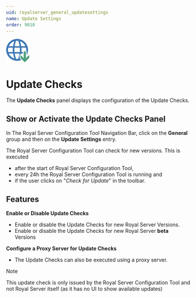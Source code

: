 ```yaml
---
uid: royalserver_general_updatesettings
name: Update Settings
order: 9010
---
```


<img src="/r2023/images/RoyalServer/Svg/SVG_UpdateCheck_32.svg" class="icon-left icon-lg" alt="" />

# Update Checks

The **Update Checks** panel displays the configuration of the Update Checks.

## Show or Activate the Update Checks Panel

In The Royal Server Configuration Tool Navigation Bar, click on the **General** group and then on the **Update Settings** entry.

The Royal Server Configuration Tool can check for new versions. This is executed

- after the start of Royal Server Configuration Tool,
- every 24h the Royal Server Configuration Tool is running and
- if the user clicks on "_Check for Update_" in the toolbar.

## Features

**Enable or Disable Update Checks**

- Enable or disable the Update Checks for new Royal Server Versions.
- Enable or disable the Update Checks for new Royal Server **beta** Versions

**Configure a Proxy Server for Update Checks**

- The Update Checks can also be executed using a proxy server.

> [!NOTE]
> This update check is only issued by the Royal Server Configuration Tool and not Royal Server itself (as it has no UI to show available updates)
